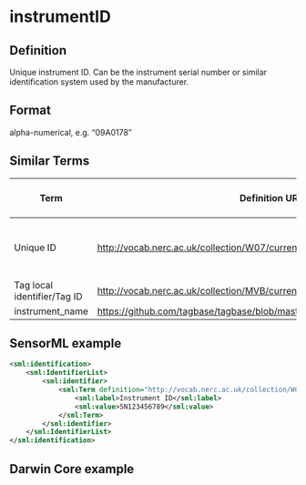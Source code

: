 # instrumentID 

## Definition 
Unique instrument ID. Can be the instrument serial number or similar identification system used by the manufacturer.

## Format
alpha-numerical, e.g. “09A0178”

## Similar Terms 
|Term|Definition URL|Source Vocabulary Publisher/Creator|
|----|----------|-----------------|
|Unique ID|http://vocab.nerc.ac.uk/collection/W07/current/IDEN0008/|NERC/Sensor Web Enablement Marine Profiles/Sensor ML |
|Tag local identifier/Tag ID|http://vocab.nerc.ac.uk/collection/MVB/current/MVB000182/|Movebank |
|instrument_name|https://github.com/tagbase/tagbase/blob/master/eTagMetadataInventory.csv#L2|Tagbase |

## SensorML example
```xml
<sml:identification>  
	<sml:IdentifierList>  
		<sml:identifier>  
			<sml:Term definition="http://vocab.nerc.ac.uk/collection/W07/current/IDEN0008/">  
				<sml:label>Instrument ID</sml:label>  
				<sml:value>SN123456789</sml:value>  
			</sml:Term>  
		</sml:identifier>  
	</sml:IdentifierList>  
</sml:identification>
```
## Darwin Core example

